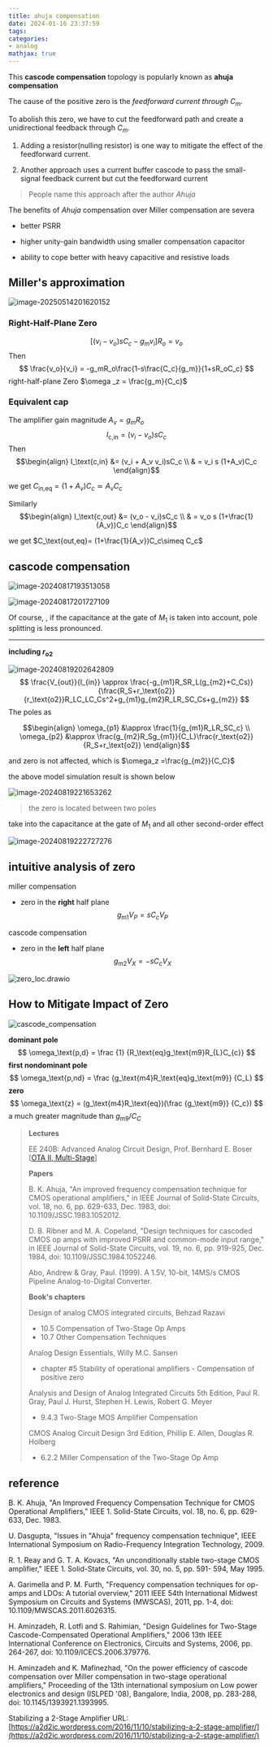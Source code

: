 ```yaml
---
title: ahuja compensation
date: 2024-01-16 23:37:59
tags:
categories:
- analog
mathjax: true
---
```


This **cascode compensation** topology is popularly known as **ahuja compensation**

The cause of the positive zero is the *feedforward current through $C_m$*.

To abolish this zero, we have to cut the feedforward path and create a unidirectional feedback through $C_m$.

1. Adding a resistor(nulling resistor) is one way to mitigate the effect of the feedforward current.

2. Another approach uses a current buffer cascode to pass the small-signal feedback current but cut the feedforward current

> People name this approach after the author *Ahuja*


The benefits of *Ahuja* compensation over Miller compensation are severa

- better PSRR

- higher unity-gain bandwidth using smaller compensation capacitor

- ability to cope better with heavy capacitive and resistive loads



## Miller's approximation

![image-20250514201620152](ahuja/image-20250514201620152.png)



### Right-Half-Plane Zero

$$
\left[(v_i - v_o)sC_c - g_m v_i\right]R_o = v_o
$$
Then
$$
\frac{v_o}{v_i} = -g_mR_o\frac{1-s\frac{C_c}{g_m}}{1+sR_oC_c}
$$
 right-half-plane Zero $\omega _z = \frac{g_m}{C_c}$

### Equivalent cap

The amplifier gain magnitude $A_v = g_m R_o$
$$
I_\text{c,in} = (v_i - v_o)sC_c
$$
Then
$$\begin{align}
I_\text{c,in}  &= (v_i + A_v v_i)sC_c \\
& = v_i s (1+A_v)C_c
\end{align}$$

we get $C_\text{in,eq}= (1+A_v)C_c\simeq A_vC_c$

Similarly
$$\begin{align}
I_\text{c,out}  &= (v_o - v_i)sC_c \\
& = v_o s (1+\frac{1}{A_v})C_c
\end{align}$$

we get $C_\text{out,eq}= (1+\frac{1}{A_v})C_c\simeq C_c$



## cascode compensation

![image-20240817193513058](ahuja/image-20240817193513058.png)

![image-20240817201727109](ahuja/image-20240817201727109.png)

Of course, , if the capacitance at the gate of $M_1$ is taken into account, pole splitting is less pronounced.

---

**including $r_\text{o2}$**

![image-20240819202642809](ahuja/image-20240819202642809.png)
$$
\frac{V_{out}}{I_{in}} \approx \frac{-g_{m1}R_SR_L(g_{m2}+C_Cs)}{\frac{R_S+r_\text{o2}}{r_\text{o2}}R_LC_LC_Cs^2+g_{m1}g_{m2}R_LR_SC_Cs+g_{m2}}
$$
The poles as

$$\begin{align}
\omega_{p1} &\approx  \frac{1}{g_{m1}R_LR_SC_c} \\
\omega_{p2} &\approx \frac{g_{m2}R_Sg_{m1}}{C_L}\frac{r_\text{o2}}{R_S+r_\text{o2}}
\end{align}$$

and zero is not affected, which is $\omega_z =\frac{g_{m2}}{C_C}$



the above model simulation result is shown below

![image-20240819221653262](ahuja/image-20240819221653262.png)

> the zero is located between two poles



take into the capacitance at the gate of $M_1$ and all other second-order effect

![image-20240819222727276](ahuja/image-20240819222727276.png)





## intuitive analysis of zero

miller compensation

- zero in the **right** half plane
  $$
  g_\text{m1}V_P = sC_c V_P
  $$
  

cascode compensation

- zero in the **left** half plane
  $$
  g_\text{m2}V_X = - sC_c V_X
  $$
  

![zero_loc.drawio](ahuja/zero_loc.drawio.svg)





## How to Mitigate Impact of Zero



![cascode_compensation](ahuja/cascode_compensation.PNG)

**dominant pole** 
$$
\omega_\text{p,d} = \frac {1} {R_\text{eq}g_\text{m9}R_{L}C_{c}}
$$
**first nondominant pole**
$$
\omega_\text{p,nd} = \frac {g_\text{m4}R_\text{eq}g_\text{m9}} {C_L}
$$
**zero** 
$$
\omega_\text{z} = (g_\text{m4}R_\text{eq})(\frac {g_\text{m9}} {C_c})
$$
a much greater magnitude than $g_\text{m9}/C_C$



> **Lectures**
>
> EE 240B: Advanced Analog Circuit Design, Prof. Bernhard E. Boser [[OTA II, Multi-Stage](https://people.eecs.berkeley.edu/~boser/courses/240B/lectures/M07%20OTA%20II.pdf)]
>
> **Papers**
>
> B. K. Ahuja, "An improved frequency compensation technique for CMOS operational amplifiers," in IEEE Journal of Solid-State Circuits, vol. 18, no. 6, pp. 629-633, Dec. 1983, doi: 10.1109/JSSC.1983.1052012.
>
> D. B. Ribner and M. A. Copeland, "Design techniques for cascoded CMOS op amps with improved PSRR and common-mode input range," in IEEE Journal of Solid-State Circuits, vol. 19, no. 6, pp. 919-925, Dec. 1984, doi: 10.1109/JSSC.1984.1052246.
>
> Abo, Andrew & Gray, Paul. (1999). A 1.5V, 10-bit, 14MS/s CMOS Pipeline Analog-to-Digital Converter.
>
> **Book's chapters**
>
> Design of analog CMOS integrated circuits, Behzad Razavi
>
> - 10.5 Compensation of Two-Stage Op Amps
> - 10.7 Other Compensation Techniques
>
> Analog Design Essentials, Willy M.C. Sansen
>
> - chapter #5 Stability of operational amplifiers - Compensation of positive zero
>
> Analysis and Design of Analog Integrated Circuits 5th Edition,  Paul R. Gray, Paul J. Hurst, Stephen H. Lewis, Robert G. Meyer
>
> - 9.4.3 Two-Stage MOS Amplifier Compensation
>
> CMOS Analog Circuit Design 3rd Edition,  Phillip E. Allen, Douglas R. Holberg
>
> - 6.2.2 Miller Compensation of the Two-Stage Op Amp





## reference

B. K. Ahuja, "An Improved Frequency Compensation Technique for CMOS Operational Amplifiers," IEEE 1. Solid-State Circuits, vol. 18, no. 6, pp. 629-633, Dec. 1983.

U. Dasgupta, "Issues in "Ahuja" frequency compensation technique", IEEE International Symposium on Radio-Frequency Integration Technology, 2009.

R. 1. Reay and G. T. A. Kovacs, "An unconditionally stable two-stage CMOS amplifier," IEEE 1. Solid-State Circuits, vol. 30, no. 5, pp. 591- 594, May 1995. 

A. Garimella and P. M. Furth, "Frequency compensation techniques for op-amps and LDOs: A tutorial overview," 2011 IEEE 54th International Midwest Symposium on Circuits and Systems (MWSCAS), 2011, pp. 1-4, doi: 10.1109/MWSCAS.2011.6026315.

H. Aminzadeh, R. Lotfi and S. Rahimian, "Design Guidelines for Two-Stage Cascode-Compensated Operational Amplifiers," 2006 13th IEEE International Conference on Electronics, Circuits and Systems, 2006, pp. 264-267, doi: 10.1109/ICECS.2006.379776.

H. Aminzadeh and K. Mafinezhad, "On the power efficiency of cascode compensation over Miller compensation in two-stage operational amplifiers," Proceeding of the 13th international symposium on Low power electronics and design (ISLPED '08), Bangalore, India, 2008, pp. 283-288, doi: 10.1145/1393921.1393995.

Stabilizing a 2-Stage Amplifier URL:[https://a2d2ic.wordpress.com/2016/11/10/stabilizing-a-2-stage-amplifier/](https://a2d2ic.wordpress.com/2016/11/10/stabilizing-a-2-stage-amplifier/)

